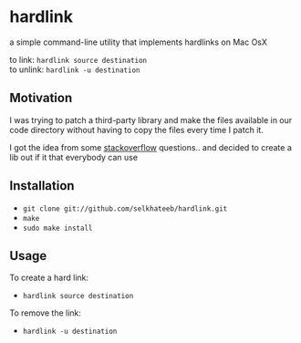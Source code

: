 # hardlink
a simple command-line utility that implements hardlinks on Mac OsX

to link: `hardlink source destination`  
to unlink: `hardlink -u destination`

## Motivation
I was trying to patch a third-party library and make the files available in our
code directory without having to copy the files every time I patch it.

I got the idea from some [stackoverflow](http://stackoverflow.com/questions/80875/what-is-the-bash-command-to-create-a-hardlink-to-a-directory-in-os-x)
questions.. and decided to create a lib out if it that everybody can use

## Installation
- `git clone git://github.com/selkhateeb/hardlink.git`
- `make`
- `sudo make install`

## Usage
To create a hard link:
- `hardlink source destination`

To remove the link:
- `hardlink -u destination`
